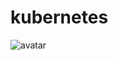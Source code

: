 # kubernetes

![avatar](https://www.notion.so/image/https%3A%2F%2Fwww.notion.so%2Fimages%2Fpage-cover%2Fwoodcuts_5.jpg?table=block&id=c1a7cd8a-94e7-4e32-9f57-0c12fcf7840e&width=3840&userId=7640dde1-f157-4b81-b22f-3b68715af3ee&cache=v2)

